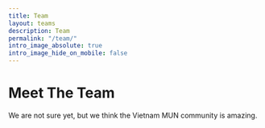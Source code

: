 ```yaml
---
title: Team
layout: teams
description: Team
permalink: "/team/"
intro_image_absolute: true
intro_image_hide_on_mobile: false
---
```


# Meet The Team

We are not sure yet, but we think the Vietnam MUN community is amazing.
